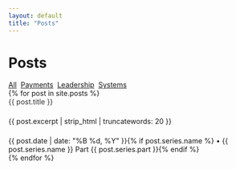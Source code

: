 ```yaml
---
layout: default
title: "Posts"
---
```


<div class="mx-auto max-w-3xl">
  <h1 class="text-4xl font-bold mb-6">Posts</h1>
  
  <!-- Filter Chips -->
  <div class="flex gap-2 mb-6">
    <a class="chip chip--active" href="/blog">All</a>
    <a class="chip" href="/blog?tag=payments">Payments</a>
    <a class="chip" href="/blog?tag=leadership">Leadership</a>
    <a class="chip" href="/blog?tag=systems">Systems</a>
  </div>

  <!-- Posts Grid -->
  <div class="space-y-6">
    {% for post in site.posts %}
    <article class="card flex flex-col gap-2">
      <a href="{{ post.url }}" class="text-xl font-semibold" style="text-decoration: none; color: #333;">{{ post.title }}</a>
      <p class="opacity-80">{{ post.excerpt | strip_html | truncatewords: 20 }}</p>
      <span class="text-sm opacity-60">{{ post.date | date: "%B %d, %Y" }}{% if post.series.name %} • {{ post.series.name }} Part {{ post.series.part }}{% endif %}</span>
    </article>
    {% endfor %}
  </div>
</div>

<style>
/* Additional styles for blog page */
.card a:hover {
  color: var(--accent);
  text-decoration: none;
}

.flex {
  display: flex;
}

.flex-col {
  flex-direction: column;
}

.gap-2 {
  gap: 8px;
}

.space-y-6 > * + * {
  margin-top: 24px;
}

/* Responsive adjustments for filter chips */
@media (max-width: 640px) {
  .flex {
    flex-wrap: wrap;
  }
}
</style>